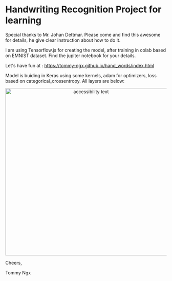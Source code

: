 # Handwriting Recognition Project for learning

Special thanks to Mr. Johan Dettmar. Please come and find this awesome for details, he give clear instruction about how to do it.

I am using Tensorflow.js for creating the model, after training in colab based on EMNIST dataset. Find the jupiter notebook for your details.

Let's have fun at : https://tommy-ngx.github.io/hand_words/index.html

Model is buiding in Keras using some kernels, adam for optimizers, loss based on categorical_crossentropy.
All layers are below:

<p align="center">
  <img src="https://raw.githubusercontent.com/Tommy-Ngx/hand_words/main/model/tommy-layers-EMNIST.png" width="520" alt="accessibility text">
</p>

Cheers,

Tommy Ngx
